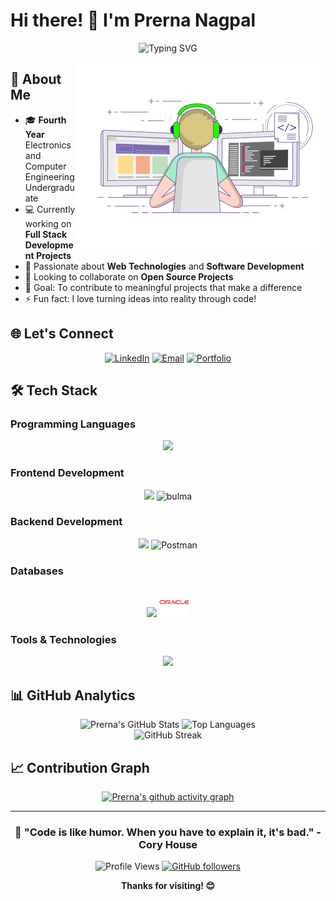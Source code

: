 # Hi there! 👋 I'm Prerna Nagpal

<div align="center">
  
  ![Typing SVG](https://readme-typing-svg.herokuapp.com?font=Fira+Code&size=22&duration=3000&pause=1000&color=6366F1&center=true&vCenter=true&width=600&lines=Electronics+%26+Computer+Engineering+Student;Full+Stack+Developer;Open+Source+Enthusiast;Always+Learning+New+Technologies!)
  
</div>

<img align="right" alt="Coding" width="400" src="https://raw.githubusercontent.com/devSouvik/devSouvik/master/gif3.gif">

## 🚀 About Me

- 🎓 **Fourth Year** Electronics and Computer Engineering Undergraduate
- 💻 Currently working on **Full Stack Development Projects**
- 🌱 Passionate about **Web Technologies** and **Software Development**
- 👯 Looking to collaborate on **Open Source Projects**
- 🎯 Goal: To contribute to meaningful projects that make a difference
- ⚡ Fun fact: I love turning ideas into reality through code!

## 🌐 Let's Connect

<div align="center">
  
[![LinkedIn](https://img.shields.io/badge/LinkedIn-0077B5?style=for-the-badge&logo=linkedin&logoColor=white)](https://www.linkedin.com/in/prernanagpal4/)
[![Email](https://img.shields.io/badge/Email-D14836?style=for-the-badge&logo=gmail&logoColor=white)](mailto:prernawork04@gmail.com)
[![Portfolio](https://img.shields.io/badge/Portfolio-FF5722?style=for-the-badge&logo=google-chrome&logoColor=white)](https://prerna-nagpal.github.io/My_Portfolio/)

</div>

## 🛠️ Tech Stack

### Programming Languages
<p align="center">
  <img src="https://skillicons.dev/icons?i=c,cpp,java,python,javascript,html,css" />
</p>

### Frontend Development
<p align="center">
  <img src="https://skillicons.dev/icons?i=react,bootstrap,css,html" />
  <img src="https://raw.githubusercontent.com/gilbarbara/logos/804dc257b59e144eaca5bc6ffd16949752c6f789/logos/bulma.svg" alt="bulma" width="48" height="48"/>
</p>

### Backend Development
<p align="center">
  <img src="https://skillicons.dev/icons?i=nodejs,express" />
<img src="https://seeklogo.com/images/P/postman-logo-0087CA0D15-seeklogo.com.png" alt="Postman" width="48" height="48"/>
</p>

### Databases
<p align="center">
  <img src="https://skillicons.dev/icons?i=mongodb,mysql" />
  <img src="https://raw.githubusercontent.com/devicons/devicon/master/icons/oracle/oracle-original.svg" alt="oracle" width="48" height="48"/>
</p>

### Tools & Technologies
<p align="center">
  <img src="https://skillicons.dev/icons?i=git,linux,arduino,matlab,selenium" />
</p>

## 📊 GitHub Analytics

<div align="center">
  
  <img src="https://github-readme-stats.vercel.app/api?username=prerna-nagpal&show_icons=true&theme=tokyonight&hide_border=true&show_icons=true" alt="Prerna's GitHub Stats" />
  <img src="https://github-readme-stats.vercel.app/api/top-langs/?username=prerna-nagpal&layout=compact&langs_count=8&theme=tokyonight&hide_border=true" alt="Top Languages" />
  
</div>

<div align="center">
  
  <img src="https://github-readme-streak-stats.herokuapp.com/?user=prerna-nagpal&theme=tokyonight&hide_border=true" alt="GitHub Streak" />
  
</div>


## 📈 Contribution Graph

<div align="center">
  
  [![Prerna's github activity graph](https://github-readme-activity-graph.vercel.app/graph?username=prerna-nagpal&theme=tokyo-night)](https://github.com/ashutosh00710/github-readme-activity-graph)
  
</div>



---

<div align="center">
  
  ### 🎯 "Code is like humor. When you have to explain it, it's bad." - Cory House
  
  ![Profile Views](https://komarev.com/ghpvc/?username=prerna-nagpal&label=Profile%20views&color=0e75b6&style=flat)
  [![GitHub followers](https://img.shields.io/github/followers/prerna-nagpal.svg?style=social&label=Follow&maxAge=2592000)](https://github.com/prerna-nagpal?tab=followers)
  
  **Thanks for visiting! 😊**
  
</div>
